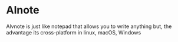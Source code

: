 # Alnote
Alvnote is just like notepad that allows you to write anything but, the advantage its cross-platform in linux, macOS, Windows 
